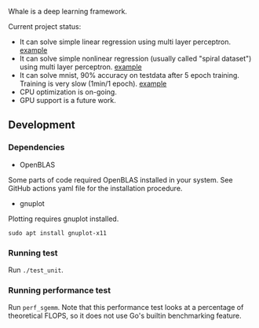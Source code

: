 Whale is a deep learning framework.

Current project status:

* It can solve simple linear regression using multi layer perceptron. [example](https://github.com/hidetatz/whale/blob/master/examples/mlp/main.go)
* It can solve simple nonlinear regression (usually called "spiral dataset") using multi layer perceptron. [example](https://github.com/hidetatz/whale/blob/master/examples/spiral/main.go)
* It can solve mnist, 90% accuracy on testdata after 5 epoch training. Training is very slow (1min/1 epoch). [example](https://github.com/hidetatz/whale/blob/master/examples/mnist/main.go)
* CPU optimization is on-going.
* GPU support is a future work.

## Development

### Dependencies

* OpenBLAS

Some parts of code required OpenBLAS installed in your system. See GitHub actions yaml file for the installation procedure.

* gnuplot

Plotting requires gnuplot installed.

```shell
sudo apt install gnuplot-x11
```

### Running test

Run `./test_unit`.

### Running performance test

Run `perf_sgemm`.
Note that this performance test looks at a percentage of theoretical FLOPS, so it does not use Go's builtin benchmarking feature.
